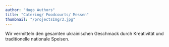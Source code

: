 ```yaml
---
author: "Hugo Authors"
title: "Catering/ Foodcourts/ Messen"
thumbnail: "/projectsImg/3.jpg"
---
```


Wir vermitteln den gesamten ukrainischen Geschmack durch Kreativität und traditionelle nationale Speisen.

